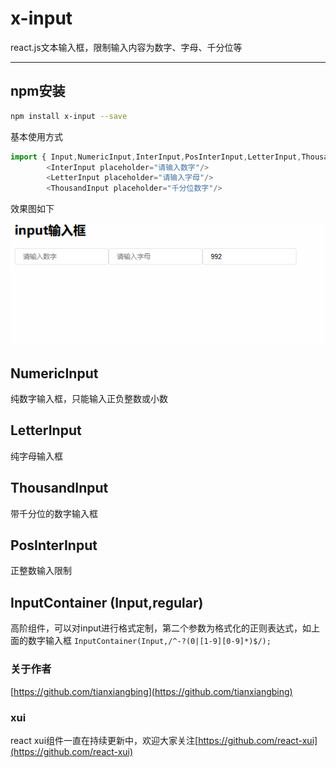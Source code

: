 # x-input
react.js文本输入框，限制输入内容为数字、字母、千分位等
***
## npm安装

```bash
npm install x-input --save
```
基本使用方式
```js
import { Input,NumericInput,InterInput,PosInterInput,LetterInput,ThousandInput } from 'x-input';
        <InterInput placeholder="请输入数字"/>
        <LetterInput placeholder="请输入字母"/>
        <ThousandInput placeholder="千分位数字"/>
```
效果图如下

![x-input](examples/input.gif)

## NumericInput
纯数字输入框，只能输入正负整数或小数
## LetterInput
纯字母输入框
## ThousandInput
带千分位的数字输入框
## PosInterInput
正整数输入限制
## InputContainer (Input,regular)
高阶组件，可以对input进行格式定制，第二个参数为格式化的正则表达式，如上面的数字输入框 `InputContainer(Input,/^-?(0|[1-9][0-9]*)$/);`
### 关于作者
[https://github.com/tianxiangbing](https://github.com/tianxiangbing)

### xui
react xui组件一直在持续更新中，欢迎大家关注[https://github.com/react-xui](https://github.com/react-xui)